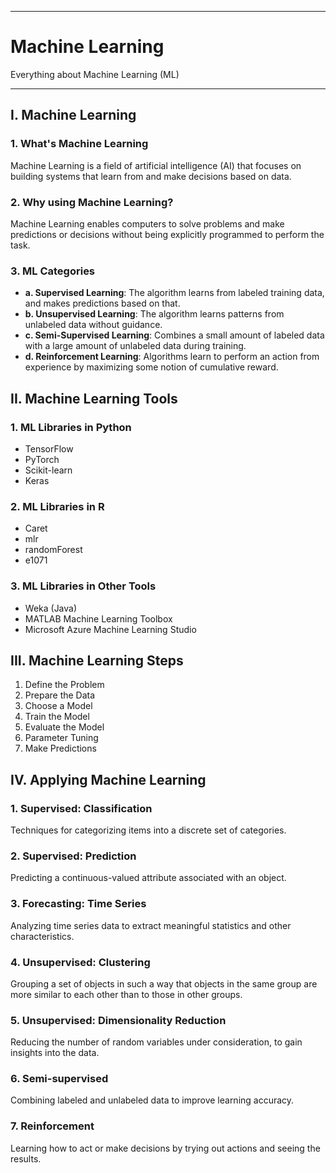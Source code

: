 ---------------------------------------------

# Machine Learning
 Everything about Machine Learning (ML)

---------------------------------------------

## I. Machine Learning

### 1. What's Machine Learning
Machine Learning is a field of artificial intelligence (AI) that focuses on building systems that learn from and make decisions based on data.

### 2. Why using Machine Learning?
Machine Learning enables computers to solve problems and make predictions or decisions without being explicitly programmed to perform the task.

### 3. ML Categories
- **a. Supervised Learning**: The algorithm learns from labeled training data, and makes predictions based on that.
- **b. Unsupervised Learning**: The algorithm learns patterns from unlabeled data without guidance.
- **c. Semi-Supervised Learning**: Combines a small amount of labeled data with a large amount of unlabeled data during training.
- **d. Reinforcement Learning**: Algorithms learn to perform an action from experience by maximizing some notion of cumulative reward.

## II. Machine Learning Tools

### 1. ML Libraries in Python
- TensorFlow
- PyTorch
- Scikit-learn
- Keras

### 2. ML Libraries in R
- Caret
- mlr
- randomForest
- e1071

### 3. ML Libraries in Other Tools
- Weka (Java)
- MATLAB Machine Learning Toolbox
- Microsoft Azure Machine Learning Studio

## III. Machine Learning Steps

1. Define the Problem
2. Prepare the Data
3. Choose a Model
4. Train the Model
5. Evaluate the Model
6. Parameter Tuning
7. Make Predictions

## IV. Applying Machine Learning

### 1. Supervised: Classification
Techniques for categorizing items into a discrete set of categories.

### 2. Supervised: Prediction
Predicting a continuous-valued attribute associated with an object.

### 3. Forecasting: Time Series
Analyzing time series data to extract meaningful statistics and other characteristics.

### 4. Unsupervised: Clustering
Grouping a set of objects in such a way that objects in the same group are more similar to each other than to those in other groups.

### 5. Unsupervised: Dimensionality Reduction
Reducing the number of random variables under consideration, to gain insights into the data.

### 6. Semi-supervised
Combining labeled and unlabeled data to improve learning accuracy.

### 7. Reinforcement
Learning how to act or make decisions by trying out actions and seeing the results.
